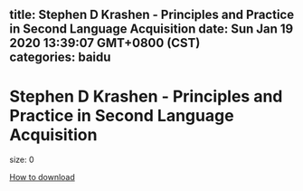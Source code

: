 
title: Stephen D Krashen - Principles and Practice in Second Language Acquisition
date: Sun Jan 19 2020 13:39:07 GMT+0800 (CST)    
categories: baidu
---

# Stephen D Krashen - Principles and Practice in Second Language Acquisition
size: 0
 
 

[How to download](https://bpcam.bemobtrk.com/go/2ceec3aa-1ca2-46d6-b9ff-aaa5c184517c?jno=1257)